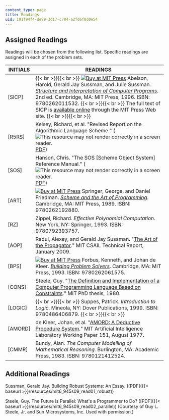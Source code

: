 ```yaml
---
content_type: page
title: Readings
uid: 191f94f4-de89-3d17-c704-a2fd6f0d0e54
---
```


Assigned Readings
-----------------

Readings will be chosen from the following list. Specific readings are assigned in each of the problem sets.

| INITIALS | READINGS |
| --- | --- |
| \[SICP\] |  {{< br >}}{{< br >}} [![Buy at MIT Press](/images/mp_logo.gif)](https://mitpress.mit.edu/9780262011532) Abelson, Harold, Gerald Jay Sussman, and Julie Sussman. [_Structure and Interpretation of Computer Programs_](https://mitpress.mit.edu/9780262011532). 2nd ed. Cambridge, MA: MIT Press, 1996. ISBN: 9780262011532. {{< br >}}{{< br >}} The full text of SICP is [available online](http://mitpress.mit.edu/sicp/full-text/book/book.html) through the MIT Press Web site. {{< br >}}{{< br >}}  |
| \[R5RS\] | Kelsey, Richard, et al. "Revised Report on the Algorithmic Language Scheme." (![This resource may not render correctly in a screen reader.](/images/inacessible.gif)[PDF](http://schemers.org/Documents/Standards/R5RS/r5rs.pdf)) |
| \[SOS\] | Hanson, Chris. "The SOS \[Scheme Object System\] Reference Manual." (![This resource may not render correctly in a screen reader.](/images/inacessible.gif)[PDF](https://www.gnu.org/software/mit-scheme/documentation/stable/mit-scheme-sos.pdf)) |
| \[ART\] | [![Buy at MIT Press](/images/mp_logo.gif)](https://mitpress.mit.edu/9780262192880) Springer, George, and Daniel Friedman. [_Scheme and the Art of Programming_](https://mitpress.mit.edu/9780262192880). Cambridge, MA: MIT Press, 1989. ISBN: 9780262192880. |
| \[RZ\] | Zippel, Richard. _Effective Polynomial Computation_. New York, NY: Springer, 1993. ISBN: 9780792393757. |
| \[AOP\] | Radul, Alexey, and Gerald Jay Sussman. "[The Art of the Propagator](http://hdl.handle.net/1721.1/44215)." MIT CSAIL Technical Report, January 2009. |
| \[BPS\] | [![Buy at MIT Press](/images/mp_logo.gif)](https://mitpress.mit.edu/9780262061575) Forbus, Kenneth, and Johan de Kleer. [_Building Problem Solvers_](https://mitpress.mit.edu/9780262061575). Cambridge, MA: MIT Press, 1993. ISBN: 9780262061575. |
| \[CONS\] | Steele, Guy. "[The Definition and Implementation of a Computer Programming Language Based on Constraints](http://hdl.handle.net/1721.1/6933)." MIT PhD thesis, 1980. |
| \[LOGIC\] |  {{< br >}}{{< br >}} Suppes, Patrick. _Introduction to Logic_. Mineola, NY: Dover Publications, 1999. ISBN: 9780486406879. {{< br >}}{{< br >}}  |
| \[AMORD\] | de Kleer, Johan, et al. "[AMORD: A Deductive Procedure System](http://hdl.handle.net/1721.1/41983)." MIT Artificial Intelligence Laboratory Working Paper 151, August 1977. |
| \[CMMR\] | Bundy, Alan. _The Computer Modelling of Mathematical Reasoning_. Burlington, MA: Academic Press, 1983. ISBN: 9780121412524. 

Additional Readings
-------------------

Sussman, Gerald Jay. Building Robust Systems: An Essay. ([PDF]({{< baseurl >}}/resources/mit6_945s09_read01_robust))

Steele, Guy. The Future is Parallel: What's a Programmer to Do? ([PDF]({{< baseurl >}}/resources/mit6_945s09_read02_parallel)) (Courtesy of Guy L. Steele, Jr. and Sun Microsystems, Inc. Used with permission.)